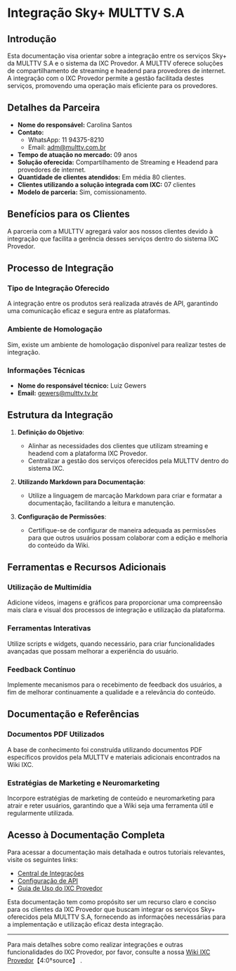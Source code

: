# Integração Sky+ MULTTV S.A

## Introdução
Esta documentação visa orientar sobre a integração entre os serviços Sky+ da MULTTV S.A e o sistema da IXC Provedor. A MULTTV oferece soluções de compartilhamento de streaming e headend para provedores de internet. A integração com o IXC Provedor permite a gestão facilitada destes serviços, promovendo uma operação mais eficiente para os provedores.

## Detalhes da Parceira
- **Nome do responsável:** Carolina Santos
- **Contato:** 
  - WhatsApp: 11 94375-8210
  - Email: adm@multtv.com.br
- **Tempo de atuação no mercado:** 09 anos
- **Solução oferecida:** Compartilhamento de Streaming e Headend para provedores de internet.
- **Quantidade de clientes atendidos:** Em média 80 clientes.
- **Clientes utilizando a solução integrada com IXC:** 07 clientes
- **Modelo de parceria:** Sim, comissionamento.

## Benefícios para os Clientes
A parceria com a MULTTV agregará valor aos nossos clientes devido à integração que facilita a gerência desses serviços dentro do sistema IXC Provedor.

## Processo de Integração

### Tipo de Integração Oferecido
A integração entre os produtos será realizada através de API, garantindo uma comunicação eficaz e segura entre as plataformas.

### Ambiente de Homologação
Sim, existe um ambiente de homologação disponível para realizar testes de integração.

### Informações Técnicas
- **Nome do responsável técnico:** Luiz Gewers
- **Email:** gewers@multtv.tv.br

## Estrutura da Integração

1. **Definição do Objetivo**:
   - Alinhar as necessidades dos clientes que utilizam streaming e headend com a plataforma IXC Provedor.
   - Centralizar a gestão dos serviços oferecidos pela MULTTV dentro do sistema IXC.

2. **Utilizando Markdown para Documentação**:
   - Utilize a linguagem de marcação Markdown para criar e formatar a documentação, facilitando a leitura e manutenção.
   
3. **Configuração de Permissões**:
   - Certifique-se de configurar de maneira adequada as permissões para que outros usuários possam colaborar com a edição e melhoria do conteúdo da Wiki.

## Ferramentas e Recursos Adicionais

### Utilização de Multimídia
Adicione vídeos, imagens e gráficos para proporcionar uma compreensão mais clara e visual dos processos de integração e utilização da plataforma.

### Ferramentas Interativas
Utilize scripts e widgets, quando necessário, para criar funcionalidades avançadas que possam melhorar a experiência do usuário.

### Feedback Contínuo
Implemente mecanismos para o recebimento de feedback dos usuários, a fim de melhorar continuamente a qualidade e a relevância do conteúdo.

## Documentação e Referências

### Documentos PDF Utilizados
A base de conhecimento foi construída utilizando documentos PDF específicos providos pela MULTTV e materiais adicionais encontrados na Wiki IXC.

### Estratégias de Marketing e Neuromarketing
Incorpore estratégias de marketing de conteúdo e neuromarketing para atrair e reter usuários, garantindo que a Wiki seja uma ferramenta útil e regularmente utilizada.

## Acesso à Documentação Completa
Para acessar a documentação mais detalhada e outros tutoriais relevantes, visite os seguintes links:

- [Central de Integrações](https://wiki.ixcsoft.com.br/pt-br/Provedor/Integra%C3%A7%C3%B5es/Integra%C3%A7%C3%B5es)
- [Configuração de API](https://wiki.ixcsoft.com.br/pt-br/API/Documenta%C3%A7%C3%A3o_API)
- [Guia de Uso do IXC Provedor](https://wiki.ixcsoft.com.br/pt-br/Primeiros_acessos_ao_sistema)

Esta documentação tem como propósito ser um recurso claro e conciso para os clientes da IXC Provedor que buscam integrar os serviços Sky+ oferecidos pela MULTTV S.A, fornecendo as informações necessárias para a implementação e utilização eficaz desta integração.

---

Para mais detalhes sobre como realizar integrações e outras funcionalidades do IXC Provedor, por favor, consulte a nossa [Wiki IXC Provedor](https://wiki.ixcsoft.com.br/pt-br/home)【4:0†source】  . 